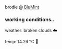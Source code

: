 brodie @ [BluMint](https://www.linkedin.com/company/blumint-io/)

<!--weather_start-->
### working conditions..

weather: broken clouds ☁️

temp: 14.26 °C 👕

<!--weather_end-->
